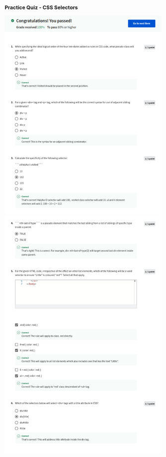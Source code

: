 ### Practice Quiz - CSS Selectors

![](/C4-HTML-and-CSS-in-depth/week2/practice-quiz-css-selectors/ss1.png)
![](/C4-HTML-and-CSS-in-depth/week2/practice-quiz-css-selectors/ss2.png)